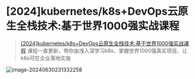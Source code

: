 # **[2024]kubernetes/k8s+DevOps云原生全栈技术:基于世界1000强实战课程**

> [[2024]kubernetes/k8s+DevOps云原生全栈技术:基于世界1000强实战课程](https://edu.51cto.com/course/27936.html)
> 课程一直更新，带你由浅入深学习k8s、掌握世界1000强真实项目、让k8s可在企业落地实施

![image-20240630231332258](C:/Users/2021/AppData/Roaming/Typora/typora-user-images/image-20240630231332258.png)